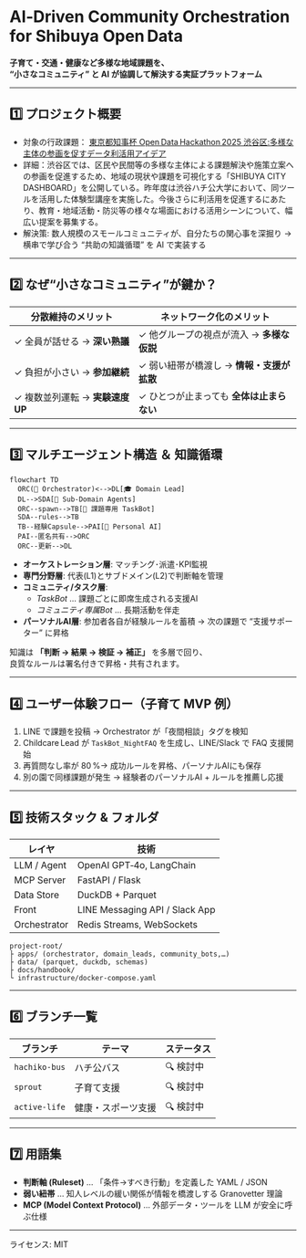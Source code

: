 # AI‑Driven Community Orchestration for Shibuya Open Data

**子育て・交通・健康など多様な地域課題を、  
“小さなコミュニティ” と AI が協調して解決する実証プラットフォーム**

---

## 1️⃣ プロジェクト概要
- 対象の行政課題： [東京都知事杯 Open Data Hackathon 2025 渋谷区:多様な主体の参画を促すデータ利活用アイデア](https://odhackathon.metro.tokyo.lg.jp/issues/)
- 詳細：渋谷区では、区民や民間等の多様な主体による課題解決や施策立案への参画を促進するため、地域の現状や課題を可視化する「SHIBUYA CITY DASHBOARD」を公開している。昨年度は渋谷ハチ公大学において、同ツールを活用した体験型講座を実施した。今後さらに利活用を促進するにあたり、教育・地域活動・防災等の様々な場面における活用シーンについて、幅広い提案を募集する。
- 解決策: 数人規模のスモールコミュニティが、自分たちの関心事を深掘り → 横串で学び合う “共助の知識循環” を AI で実装する  

---

## 2️⃣ なぜ“小さなコミュニティ”が鍵か？

| 分散維持のメリット | ネットワーク化のメリット |
|-------------------|--------------------------|
| ✓ 全員が話せる → **深い熟議** | ✓ 他グループの視点が流入 → **多様な仮説** |
| ✓ 負担が小さい → **参加継続** | ✓ 弱い紐帯が橋渡し → **情報・支援が拡散** |
| ✓ 複数並列運転 → **実験速度UP** | ✓ ひとつが止まっても **全体は止まらない** |

---

## 3️⃣ マルチエージェント構造 ＆ 知識循環

```mermaid
flowchart TD
  ORC(🛂 Orchestrator)<-->DL[🎓 Domain Lead]
  DL-->SDA[🔬 Sub-Domain Agents]
  ORC--spawn-->TB[🤖 課題専用 TaskBot]
  SDA--rules-->TB
  TB--経験Capsule-->PAI[👤 Personal AI]
  PAI--匿名共有-->ORC
  ORC--更新-->DL
```

- **オーケストレーション層**: マッチング･派遣･KPI監視  
- **専門分野層**: 代表(L1)とサブドメイン(L2)で判断軸を管理  
- **コミュニティ/タスク層**:  
  - *TaskBot* … 課題ごとに即席生成される支援AI  
  - *コミュニティ専属Bot* … 長期活動を伴走  
- **パーソナルAI層**: 参加者各自が経験ルールを蓄積 → 次の課題で “支援サポーター” に昇格  

知識は **「判断 → 結果 → 検証 → 補正」** を多層で回り、  
良質なルールは署名付きで昇格・共有されます。

---

## 4️⃣ ユーザー体験フロー（子育て MVP 例）

1. LINE で課題を投稿 → Orchestrator が「夜間相談」タグを検知  
2. Childcare Lead が `TaskBot_NightFAQ` を生成し、LINE/Slack で FAQ 支援開始  
3. 再質問なし率が 80 %→ 成功ルールを昇格、パーソナルAIにも保存  
4. 別の園で同様課題が発生 → 経験者のパーソナルAI + ルールを推薦し応援

---

## 5️⃣ 技術スタック & フォルダ

| レイヤ | 技術 |
|--------|------|
| LLM / Agent | OpenAI GPT‑4o, LangChain |
| MCP Server  | FastAPI / Flask |
| Data Store  | DuckDB + Parquet |
| Front       | LINE Messaging API / Slack App |
| Orchestrator| Redis Streams, WebSockets |

```
project-root/
├ apps/ (orchestrator, domain_leads, community_bots,…)
├ data/ (parquet, duckdb, schemas)
├ docs/handbook/
└ infrastructure/docker-compose.yaml
```

---

## 6️⃣ ブランチ一覧

| ブランチ | テーマ | ステータス |
|----------|------------------|------------|
| `hachiko-bus` | ハチ公バス            | 🔍 検討中    |
| `sprout`      | 子育て支援            | 🔍 検討中    |
| `active-life` | 健康・スポーツ支援    | 🔍 検討中    |

---

## 7️⃣ 用語集
- **判断軸 (Ruleset)** … 「条件→すべき行動」を定義した YAML / JSON  
- **弱い紐帯** … 知人レベルの緩い関係が情報を橋渡しする Granovetter 理論  
- **MCP (Model Context Protocol)** … 外部データ・ツールを LLM が安全に呼ぶ仕様  


---

ライセンス: MIT
